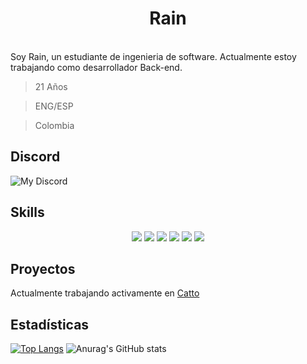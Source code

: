 <h1 align="center">
  <b>Rain</b>
</h1>
<br>
Soy Rain, un estudiante de ingenieria de software. Actualmente estoy trabajando como desarrollador Back-end.

<p>
  
> 21 Años

> ENG/ESP

> Colombia
</p>

## Discord

![My Discord](https://discord-readme-badge.vercel.app/api?id=249600415040012309)

## Skills
<p>
<div align="center">
  <img src="https://img.shields.io/badge/-HTML-c58545?style=for-the-badge&logo=html5&logoColor=c58545&labelColor=282828">
  <img src="https://img.shields.io/badge/-CSS-d1a01f?style=for-the-badge&logo=css3&logoColor=d1a01f&labelColor=282828">
  <img src="https://img.shields.io/badge/-Python-98b982?style=for-the-badge&logo=python&logoColor=98b982&labelColor=282828">
  <img src="https://img.shields.io/badge/JavaScript-323330?style=for-the-badge&logo=javascript&logoColor=282828">
  <img src="https://img.shields.io/badge/TypeScript-007ACC?style=for-the-badge&logo=typescript&logoColor=282828">
  <img src="https://img.shields.io/badge/MySQL-007ACC?style=for-the-badge&logo=mysql&logoColor=282828">
</div>
</p>

## Proyectos

Actualmente trabajando activamente en [Catto](https://github.com/CattoBot)

## Estadísticas

[![Top Langs](https://github-readme-stats.vercel.app/api/top-langs/?username=1rainwall&layout=donut)](https://github.com/anuraghazra/github-readme-stats)
![Anurag's GitHub stats](https://github-readme-stats.vercel.app/api?username=anuraghazra&show_icons=true&theme=radical)

